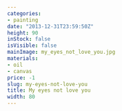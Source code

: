 ```yaml
---
categories:
- painting
date: "2013-12-31T23:59:50Z"
height: 90
inStock: false
isVisible: false
mainImage: my_eyes_not_love_you.jpg
materials:
- oil
- canvas
price: -1
slug: my-eyes-not-love-you
title: My eyes not love you
width: 80
---
```


